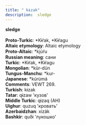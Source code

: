 ```yaml
---
title: " kɨzak"
description:  sledge
---
```

<strong> sledge</strong><br><br>
<strong>Proto-Turkic</strong>:  *Kɨŕak, *Kɨŕagu<br>
<strong>Altaic etymology</strong>:  Altaic etymology<br>
<strong> Proto-Altaic</strong>:  *ki̯úŕu<br>
<strong>Russian meaning</strong>:  сани<br>
<strong>Turkic</strong>:  *Kɨŕak, *Kɨŕagu<br>
<strong>Mongolian</strong>:  *kür-dün<br>
<strong>Tungus-Manchu</strong>:  *kur-<br>
<strong>Japanese</strong>:  *kúrúmá<br>
<strong>Comments</strong>:  VEWT 269.<br>
<strong>Turkish</strong>:  kɨzak<br>
<strong>Tatar</strong>:  qɨzaw 'кузов'<br>
<strong>Middle Turkic</strong>:  qɨzaq (AH)<br>
<strong>Uighur</strong>:  quzuq 'кровать'<br>
<strong>Azerbaidzhan</strong>:  xizäk<br>
<strong>Bashkir</strong>:  quδɨ 'лукошко'<br>


